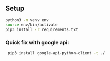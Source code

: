 ## Setup

```sh
python3 -m venv env
source env/bin/activate
pip3 install -r requirements.txt
```

### Quick fix with google api:

```sh
 pip3 install google-api-python-client -t ./
```
